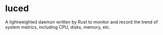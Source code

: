 # luced
A lightweighted daemon written by Rust to monitor and record the trend of system metrics, including CPU, disks, memory, etc.
